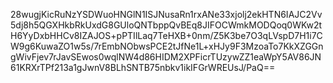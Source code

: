 28wugjKicRuNzYSDWuoHNGlN1ISJNusaRn1rxANe33xjolj2ekHTN6IAJC2Vv5dj8h5QGXHkbRkUxdG8GUloQNTbppQvBEq8JIFOCWmkMODQoq0WKw2tH6YyDxbHHCv8IZAJOS+pPTIlLaq7TeHXB+0nm/Z5K3be7O3qLVspD7H1i7CW9g6KuwaZO1w5s/7rEmbNObwsPCE2tJfNe1L+xHJy9F3MzoaTo7KkXZGGngWivFjev7rJavSEwos0wqlNW4d86HIDM2XPFicrTUzywZZ1eaWpY5AV86JN61KRXrTPf213a1gJwnV8BLhSNTB75nbkv1ikIFGrWREUsJ/PaQ==